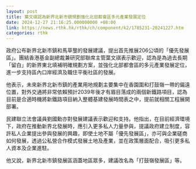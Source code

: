 ```yaml
---
layout: post
title: 葉文祺認為新界北新市鎮規劃強化北部都會區多元產業發展定位
date: 2024-12-27 21:16:25.000000000 +08:00
link: https://news.rthk.hk/rthk/ch/component/k2/1785231-20241227.htm
categories: rthk
---
```


政府公布新界北新市鎮和馬草壟的發展建議，提出首先推展206公頃的「優先發展區」。團結香港基金副總裁兼研究部聯席主管葉文祺表示歡迎，認為是為過去長期「留白」的新界東北填補明確規劃方案，並強化北部都會區的多元產業發展定位，進一步支持區內口岸經濟及職住平衡社區的發展。

他表示，未來新界北新市鎮的產業用地規劃主要集中在香園圍和打鼓嶺一帶的偏遠位置，對外交通將非常依賴預計2039年後才有眉目落成的兩個新鐵路項目，認為目前是合適時機將新鐵路項目納入整體基建發展時間表之中，提前就相關工程展開部署。

民建聯立法會議員劉國勳亦對發展建議表示歡迎和支持。他指出，在目前經濟環境下，政府在推動新界北發展時，應引入更多私人力量參與，提議政府建立制度，容許私人企業提出參與發展的興趣，即使土地不屬「優先發展區」，亦可與企業磋商如何發展，透過公私營合作模式發展土地及產業，並在政策層面配合，吸引更多私人資本及企業進駐。

他又說，新界北新市鎮發展區涵蓋地區眾多，建議改名為「打鼓嶺發展區」等。
